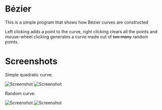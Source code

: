 # Bézier
This is a simple program that shows how Bézier curves are constructed

Left clicking adds a point to the curve, right clicking clears all the points and mouse-wheel clicking generates a curve made out of ~~too many~~ random points.

# Screenshots

Simple quadratic curve:

![Screenshot](https://raw.githubusercontent.com/xBobZx/Bezier/master/images/generating1.png)
![Screenshot](https://raw.githubusercontent.com/xBobZx/Bezier/master/images/generated1.png)

Random curve:

![Screenshot](https://raw.githubusercontent.com/xBobZx/Bezier/master/images/generating2.png)
![Screenshot](https://raw.githubusercontent.com/xBobZx/Bezier/master/images/generated2.png)